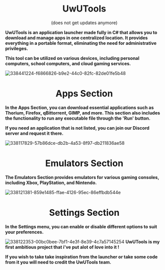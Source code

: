 <H1 align="center">UwUTools</H1>
<p align="center">(does not get updates anymore)</p>

**UwUTools is an application launcher made fully in C# that allows you to download and manage apps in one centralized location. It provides everything in a portable format, eliminating the need for administrative privileges.**

**This tool can be utilized on various devices, including personal computers, school computers, and cloud gaming services.**

![338441224-f6866826-b9e2-44c0-82fc-82de01fe5b48](https://github.com/user-attachments/assets/9128a1f1-8805-4bb4-9dd6-e5d11267611c)

<H1 align="center">Apps Section</H1>

**In the Apps Section, you can download essential applications such as Thorium, Firefox, qBittorrent, GIMP, and more. This section also includes the functionality to run any executable file through the 'Run' button.**

**If you need an application that is not listed, you can join our Discord server and request it there.**

![338117829-57b86dce-db2b-4a53-8f97-db211836ae58](https://github.com/user-attachments/assets/c75e1c43-da3e-4aa8-9898-5d2ba126af17)

<H1 align="center">Emulators Section</H1>

**The Emulators Section provides emulators for various gaming consoles, including Xbox, PlayStation, and Nintendo.**

![338121381-859e1485-ffae-4126-95ec-86effbdb544e](https://github.com/user-attachments/assets/af4f25e8-442a-4a74-8682-256f447042e2)

<H1 align="center">Settings Section</H1>

**In the Settings menu, you can enable or disable different options to suit your preferences.**

![338122353-00bc0bee-7bf1-4e3f-8e39-4c7a57145254](https://github.com/user-attachments/assets/42db86e6-6f57-418d-988c-163f9b68451b)
**UwUTools is my first ambitious project that i've put alot of love into it !**

**If you wish to take take inspiration from the launcher or take some code from it you will need to credit the UwUTools team.**
